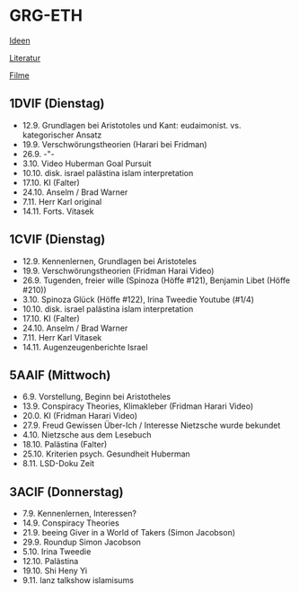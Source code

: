 # GRG-ETH

[Ideen](Ideen.html)

[Literatur](Literatur.html)

[Filme](Filme.html)

## 1DVIF (Dienstag)

-   12.9. Grundlagen bei Aristotoles und Kant: eudaimonist. vs. kategorischer
    Ansatz
-   19.9. Verschwörungstheorien (Harari bei Fridman)
-   26.9. -"-
-   3.10. Video Huberman Goal Pursuit
-   10.10. disk. israel palästina islam interpretation
-   17.10. KI (Falter)
-   24.10. Anselm / Brad Warner
-   7.11. Herr Karl original
-   14.11. Forts. Vitasek

## 1CVIF (Dienstag)

-   12.9. Kennenlernen, Grundlagen bei Aristoteles
-   19.9. Verschwörungstheorien (Fridman Harai Video)
-   26.9. Tugenden, freier wille (Spinoza (Höffe #121), Benjamin Libet (Höffe
    #210))
-   3.10. Spinoza Glück (Höffe #122), Irina Tweedie Youtube (#1/4)
-   10.10. disk. israel palästina islam interpretation
-   17.10. KI (Falter)
-   24.10. Anselm / Brad Warner
-   7.11. Herr Karl Vitasek
-   14.11. Augenzeugenberichte Israel

## 5AAIF (Mittwoch)

-   6.9. Vorstellung, Beginn bei Aristotheles
-   13.9. Conspiracy Theories, Klimakleber (Fridman Harari Video)
-   20.0. KI (Fridman Harari Video)
-   27.9. Freud Gewissen Über-Ich / Interesse Nietzsche wurde bekundet
-   4.10. Nietzsche aus dem Lesebuch
-   18.10. Palästina (Falter)
-   25.10. Kriterien psych. Gesundheit Huberman
-   8.11. LSD-Doku Zeit

## 3ACIF (Donnerstag)

-   7.9. Kennenlernen, Interessen?
-   14.9. Conspiracy Theories
-   21.9. beeing Giver in a World of Takers (Simon Jacobson)
-   29.9. Roundup Simon Jacobson
-   5.10. Irina Tweedie
-   12.10. Palästina
-   19.10. Shi Heny Yi
-   9.11. lanz talkshow islamisums

